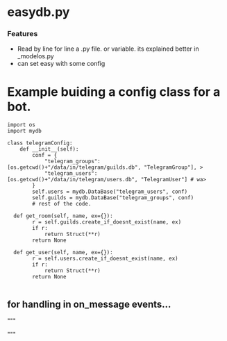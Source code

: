 # easydb.py
### Features

- Read by line for line a .py file. or variable. its explained better in _modelos.py
- can set easy with some config

# Example buiding a config class for a bot.
```
import os
import mydb

class telegramConfig:
    def __init__(self):
        conf = {
            "telegram_groups": [os.getcwd()+"/data/in/telegram/guilds.db", "TelegramGroup"], >
            "telegram_users": [os.getcwd()+"/data/in/telegram/users.db", "TelegramUser"] # wa>
        }
        self.users = mydb.DataBase("telegram_users", conf)
        self.guilds = mydb.DataBase("telegram_groups", conf)
        # rest of the code.

  def get_room(self, name, ex={}):
        r = self.guilds.create_if_doesnt_exist(name, ex)
        if r:
            return Struct(**r)
        return None

  def get_user(self, name, ex={}):
        r = self.users.create_if_doesnt_exist(name, ex)
        if r:
            return Struct(**r)
        return None


```

## for handling in on_message events...

"""

"""
